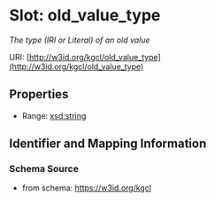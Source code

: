 # Slot: old_value_type
_The type (IRI or Literal) of an old value_


URI: [http://w3id.org/kgcl/old_value_type](http://w3id.org/kgcl/old_value_type)



<!-- no inheritance hierarchy -->


## Properties

 * Range: [xsd:string](xsd:string)



## Identifier and Mapping Information







### Schema Source


* from schema: https://w3id.org/kgcl



